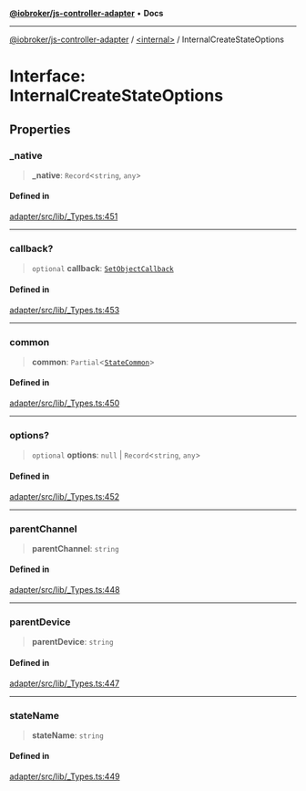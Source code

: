 [**@iobroker/js-controller-adapter**](../../README.md) • **Docs**

***

[@iobroker/js-controller-adapter](../../globals.md) / [\<internal\>](../README.md) / InternalCreateStateOptions

# Interface: InternalCreateStateOptions

## Properties

### \_native

> **\_native**: `Record`\<`string`, `any`\>

#### Defined in

[adapter/src/lib/\_Types.ts:451](https://github.com/ioBroker/ioBroker.js-controller/blob/dae94f706cc75e41fc7f1fe6bb283f8c8f9ede06/packages/adapter/src/lib/_Types.ts#L451)

***

### callback?

> `optional` **callback**: [`SetObjectCallback`](../type-aliases/SetObjectCallback.md)

#### Defined in

[adapter/src/lib/\_Types.ts:453](https://github.com/ioBroker/ioBroker.js-controller/blob/dae94f706cc75e41fc7f1fe6bb283f8c8f9ede06/packages/adapter/src/lib/_Types.ts#L453)

***

### common

> **common**: `Partial`\<[`StateCommon`](StateCommon.md)\>

#### Defined in

[adapter/src/lib/\_Types.ts:450](https://github.com/ioBroker/ioBroker.js-controller/blob/dae94f706cc75e41fc7f1fe6bb283f8c8f9ede06/packages/adapter/src/lib/_Types.ts#L450)

***

### options?

> `optional` **options**: `null` \| `Record`\<`string`, `any`\>

#### Defined in

[adapter/src/lib/\_Types.ts:452](https://github.com/ioBroker/ioBroker.js-controller/blob/dae94f706cc75e41fc7f1fe6bb283f8c8f9ede06/packages/adapter/src/lib/_Types.ts#L452)

***

### parentChannel

> **parentChannel**: `string`

#### Defined in

[adapter/src/lib/\_Types.ts:448](https://github.com/ioBroker/ioBroker.js-controller/blob/dae94f706cc75e41fc7f1fe6bb283f8c8f9ede06/packages/adapter/src/lib/_Types.ts#L448)

***

### parentDevice

> **parentDevice**: `string`

#### Defined in

[adapter/src/lib/\_Types.ts:447](https://github.com/ioBroker/ioBroker.js-controller/blob/dae94f706cc75e41fc7f1fe6bb283f8c8f9ede06/packages/adapter/src/lib/_Types.ts#L447)

***

### stateName

> **stateName**: `string`

#### Defined in

[adapter/src/lib/\_Types.ts:449](https://github.com/ioBroker/ioBroker.js-controller/blob/dae94f706cc75e41fc7f1fe6bb283f8c8f9ede06/packages/adapter/src/lib/_Types.ts#L449)
